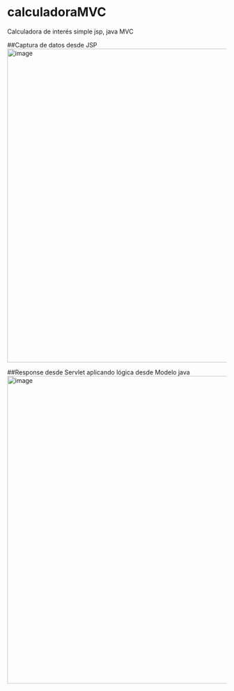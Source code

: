 # calculadoraMVC
Calculadora de interés simple jsp, java MVC

##Captura de datos desde JSP
<img width="720" alt="image" src="https://user-images.githubusercontent.com/32286953/233877529-aa863491-f9bf-4071-9841-f4c9fa38477c.png">

##Response desde Servlet aplicando lógica desde Modelo java
<img width="706" alt="image" src="https://user-images.githubusercontent.com/32286953/233877560-13c9745e-ca6a-49d4-8721-b3bf4af288f3.png">
